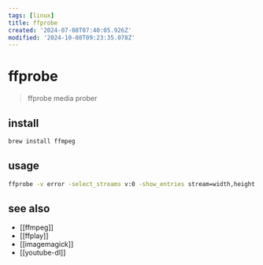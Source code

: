 ```yaml
---
tags: [linux]
title: ffprobe
created: '2024-07-08T07:40:05.926Z'
modified: '2024-10-08T09:23:35.078Z'
---
```


# ffprobe

> ffprobe media prober

## install

```sh
brew install ffmpeg
```

## usage

```sh
ffprobe -v error -select_streams v:0 -show_entries stream=width,height cover.jpg      # get dimensions
```

## see also

- [[ffmpeg]]
- [[ffplay]]
- [[imagemagick]]
- [[youtube-dl]]
